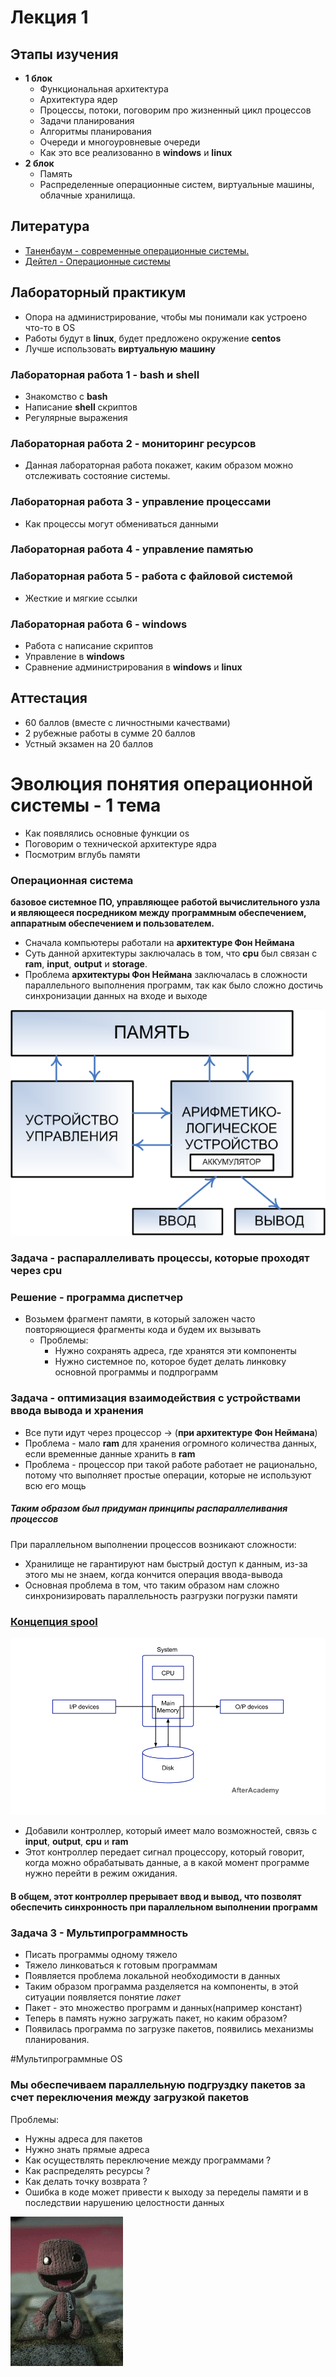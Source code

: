 # Лекция 1

## Этапы изучения
* **1 блок**
  * Функциональная архитектура
  * Архитектура ядер
  * Процессы, потоки, поговорим про жизненный цикл процессов
  * Задачи планирования
  * Алгоритмы планирования
  * Очереди и многоуровневые очереди
  * Как это все реализованно в **windows** и **linux**
* **2 блок**
  * Память
  * Распределенные операционные систем, виртуальные машины, облачные хранилища.

## Литература
* [Таненбаум - современные операционные системы.](https://www.google.com/url?sa=t&rct=j&q=&esrc=s&source=web&cd=&ved=2ahUKEwjBnZiUvM_rAhVt-yoKHakdDywQFjAAegQIARAB&url=https%3A%2F%2Fwww.ss-20.ru%2Findex.php%3Faction%3Ddlattach%3Btopic%3D455.0%3Battach%3D2290&usg=AOvVaw3HLpFcrRpY3YUHx1ikAVVh)
* [Дейтел - Операционные системы](https://www.studmed.ru/lorin-g-deytel-hm-operacionnye-sistemy-glavy-1-3_767af52fbb3.html)
  
## Лабораторный практикум
* Опора на администрирование, чтобы мы понимали как устроено что-то в OS
* Работы будут в **linux**, будет предложено окружение **centos**
* Лучше использовать **виртуальную машину**

### Лабораторная работа 1 - bash и shell
* Знакомство с **bash**
* Написание **shell** скриптов
* Регулярные выражения

### Лабораторная работа 2 - мониторинг ресурсов
* Данная лабораторная работа покажет, каким образом можно отслеживать состояние системы.

### Лабораторная работа 3 - управление процессами
* Как процессы могут обмениваться данными

### Лабораторная работа 4 - управление памятью

### Лабораторная работа 5 - работа с файловой системой
* Жесткие и мягкие ссылки
### Лабораторная работа 6 - windows
* Работа с написание скриптов
* Управление в **windows**
* Сравнение администрирования в **windows** и **linux**

## Аттестация
  * 60 баллов (вместе с личностными качествами)
  * 2 рубежные работы в сумме 20 баллов
  * Устный экзамен на 20 баллов 

# Эволюция понятия операционной системы - 1 тема
* Как появлялись основные функции os
* Поговорим о технической архитектуре ядра
* Посмотрим вглубь памяти

### Операционная система
**базовое системное ПО, управляющее работой вычислительного узла и являющееся посредником между программным обеспечением, аппаратным обеспечением и пользователем.**

* Сначала компьютеры работали на **архитектуре Фон Неймана**
* Суть данной архитектуры заключалась в том, что **cpu** был связан с **ram**, **input**, **output** и **storage**.
* Проблема **архитектуры Фон Неймана** заключалась в сложности параллельного выполнения программ, так как было сложно достичь синхронизации данных на входе и выходе

![img](/lectures/os20/images/lecture1/fon_neyman.png)

### Задача - распараллеливать процессы, которые проходят через cpu
### Решение - программа диспетчер
* Возьмем фрагмент памяти, в который заложен часто повторяющиеся фрагменты кода и будем их вызывать
  * Проблемы:
    * Нужно сохранять адреса, где хранятся эти компоненты
    * Нужно системное по, которое будет делать линковку основной программы и подпрограмм

### Задача - оптимизация взаимодействия с устройствами ввода вывода и хранения

* Все пути идут через процессор -> (**при архитектуре Фон Неймана**)
* Проблема - мало **ram** для хранения огромного количества данных, если временные данные хранить в **ram**
* Проблема - процессор при такой работе работает не рационально, потому что выполняет простые операции, которые не используют всю его мощь

##### Таким образом был придуман принципы распараллеливания процессов

При параллельном выполнении процессов возникают сложности:
* Хранилище не гарантируют нам быстрый доступ к данным, из-за этого мы не знаем, когда кончится операция ввода-вывода
* Основная проблема в том, что таким образом нам сложно синхронизировать параллельность разгрузки погрузки памяти
### [Концепция spool](https://www.geeksforgeeks.org/what-exactly-spooling-is-all-about/)
![spool scheme img](/lectures/os20/images/lecture1/what-is-spooling-in-operating-system-example.png)
* Добавили контроллер, который имеет мало возможностей, связь с **input**, **output**, **cpu** и **ram**
* Этот контроллер передает сигнал процессору, который говорит, когда можно обрабатывать данные, а в какой момент программе нужно перейти в режим ожидания.
#### В общем, этот контроллер прерывает ввод и вывод, что позволят обеспечить синхронность при параллельном выполнении программ

### Задача 3 - Мультипрограммность
* Писать программы одному тяжело
* Тяжело линковаться к готовым программам
* Появляется проблема локальной необходимости в данных
* Таким образом программа разделяется на компоненты, в этой ситуации появляется понятие *пакет*
* Пакет - это множество программ и данных(например констант)
* Теперь в память нужно загружать пакет, но каким образом?
* Появилась программа по загрузке пакетов, появились механизмы планирования.


#Мультипрограммные OS
### Мы обеспечиваем параллельную подгруздку пакетов за счет переключения между загрузкой пакетов
Проблемы: 
* Нужны адреса для пакетов
* Нужно знать прямые адреса
* Как осуществлять переключение между программами ?
* Как распределять ресурсы ?
* Как делать точку возврата ?
* Ошибка в коде может привести к выходу за переделы памяти и в последствии нарушению целостности данных

![img](images/lecture1/LittleMan.gif)
